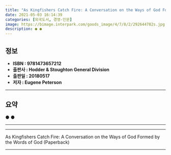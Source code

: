 ```yaml
---
title: "As Kingfishers Catch Fire: A Conversation on the Ways of God Formed by the Words of God (Paperback)"
date: 2021-05-03 16:14:39
categories: [외국도서, 경영-인문]
image: https://bimage.interpark.com/goods_image/4/7/8/2/292644782s.jpg
description: ● ●
---
```


## **정보**

- **ISBN : 9781473657212**
- **출판사 : Hodder & Stoughton General Division**
- **출판일 : 20180517**
- **저자 : Eugene Peterson**

------



## **요약**

●  ●  

------



------


As Kingfishers Catch Fire: A Conversation on the Ways of God Formed by the Words of God (Paperback) 

------


